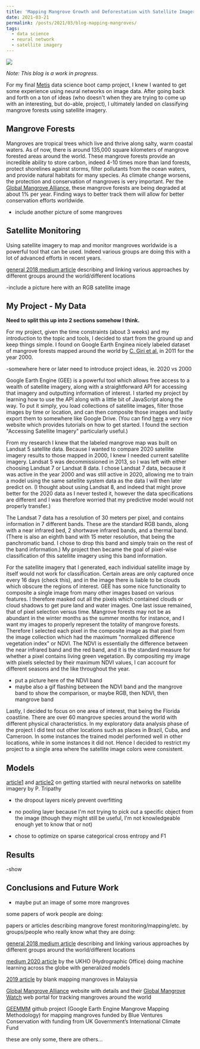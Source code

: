 ```yaml
---
title: 'Mapping Mangrove Growth and Deforestation with Satellite Imagery'
date: 2021-03-21
permalink: /posts/2021/03/blog-mapping-mangroves/
tags:
  - data science
  - neural network
  - satellite imagery
---
```


![](/images/mangrove_project_blog/Mangroves1.png)


*Note: This blog is a work in progress.*

For my final [Metis](https://www.thisismetis.com/) data science boot camp project, I knew I wanted to get some experience using neural networks on image data. After going back and forth on a ton of ideas (who doesn't when they are trying to come up with an interesting, but do-able, project), I ultimately landed on classifying mangrove forests using satellite imagery.

<!-- I decided to create a mangrove forest classifier from a neural network trained on satellite imagery.  -->


## Mangrove Forests

Mangroves are tropical trees which live and thrive along salty, warm coastal waters. As of now, there is around 135,000 square kilometers of mangrove forested areas around the world. These mangrove forests provide an incredible ability to store carbon, indeed 4-10 times more than land forests, protect shorelines against storms, filter pollutants from the ocean waters, and provide natural habitats for many species. As climate change worsens, the protection and conservation of mangroves is very important. Per the [Global Mangrove Alliance](http://www.mangrovealliance.org/mangrove-knowledge/), these mangrove forests are being degraded at about 1% per year. Finding ways to better track them will allow for better conservation efforts worldwide. 

- include another picture of some mangroves


## Satellite Monitoring

Using satellite imagery to map and monitor mangroves worldwide is a powerful tool that can be used. Indeed various groups are doing this with a lot of advanced efforts in recent years. 


[general 2018 medium article](https://medium.com/google-earth/mangrove-monitoring-in-google-earth-engine-4d6f6be8d7fc) describing and linking various approaches by different groups around the world/different locations


-include a picture here with an RGB satellite image



## My Project - My Data
**Need to split this up into 2 sections somehow I think.**

For my project, given the time constraints (about 3 weeks) and my introduction to the topic and tools, I decided to start from the ground up and keep things simple. I found on Google Earth Enginea nicely labeled dataset of mangrove forests mapped around the world by [C. Giri et al.](https://onlinelibrary.wiley.com/doi/abs/10.1111/j.1466-8238.2010.00584.x) in 2011 for the year 2000. 

-somewhere here or later need to introduce project ideas, ie. 2020 vs 2000


Google Earth Engine (GEE) is a powerful tool which allows free access to a wealth of satellite imagery, along with a straightforward API for accessing that imagery and outputting information of interest. I started my project by learning how to use the API along with a little bit of JavaScript along the way. To put it simply, you load collections of satellite images, filter those images by time or location, and can then composite those images and lastly export them to somewhere like Google Drive. (You can find [here](https://geohackweek.github.io/GoogleEarthEngine/) a very nice website which provides tutorials on how to get started. I found the section "Accessing Satellite Imagery" particularly useful.)


From my research I knew that the labeled mangrove map was built on Landsat 5 satellite data. Because I wanted to compare 2020 satellite imagery results to those mapped in 2000, I knew I needed current satellite imagery. Landsat 5 was decommissioned in 2013, so I was left with either choosing Landsat 7 or Landsat 8 data. I chose Landsat 7 data, because it was active in the year 2000 and was still active in 2020, allowing me to train a model using the same satellite system data as the data I will then later predict on. (I thought about using Landsat 8, and indeed that might prove better for the 2020 data as I never tested it, however the data specifications are different and I was therefore worried that my predictive model would not properly transfer.) 


The Landsat 7 data has a resolution of 30 meters per pixel, and contains information in 7 different bands. These are the standard RGB bands, along with a near infrared bed, 2 shortwave infrared bands, and a thermal band. (There is also an eighth band with 15 meter resolution, that being the panchromatic band. I chose to drop this band and simply train on the rest of the band information.) My project then became the goal of pixel-wise classification of this satellite imagery using this band information.



For the satellite imagery that I generated, each individual satellite image by itself would not work for classification. Certain areas are only captured once every 16 days (check this), and in the image there is liable to be clouds which obscure the regions of interest. GEE has some nice functionality to composite a single image from many other images based on various features. I therefore masked out all the pixels which contained clouds or cloud shadows to get pure land and water images. One last issue remained, that of pixel selection versus time. Mangrove forests may not be as abundant in the winter months as the summer months for instance, and I want my images to properly represent the totality of mangrove forests. Therefore I selected each pixel in the composite image as that pixel from the image collection which had the maximum "normalized difference vegetation index" or NDVI. The NDVI is essentially the difference between the near infrared band and the red band, and it is the standard measure for whether a pixel contains living green vegetation. By compositing my image with pixels selected by their maximum NDVI values, I can account for different seasons and the like throughout the year.


- put a picture here of the NDVI band
- maybe also a gif flashing between the NDVI band and the mangrove band to show the comparison, or maybe RGB, then NDVI, then mangrove band



Lastly, I decided to focus on one area of interest, that being the Florida coastline. There are over 60 mangrove species around the world with different physical characteristics. In my exploratory data analysis phase of the project I did test out other locations such as places in Brazil, Cuba, and Cameroon. In some instances the trained model performed well in other locations, while in some instances it did not. Hence I decided to restrict my project to a single area where the satellite image colors were consistent.








## Models


[article1](https://towardsdatascience.com/neural-network-for-satellite-data-classification-using-tensorflow-in-python-a13bcf38f3e1) and [article2](https://towardsdatascience.com/is-cnn-equally-shiny-on-mid-resolution-satellite-data-9e24e68f0c08) on getting startied with neural networks on satellite imagery by P. Tripathy



- the dropout layers nicely prevent overfitting
- no pooling layer because I'm not trying to pick out a specific object from the image (though they might still be useful, I'm not knowledgeable enough yet to know that or not)

- chose to optimize on sparse categorical cross entropy and F1


## Results


-show 


## Conclusions and Future Work



- maybe put an image of some more mangroves








some papers of work people are doing:

papers or articles describing mangrove forest monitoring/mapping/etc. by groups/people who really know what they are doing:


[general 2018 medium article](https://medium.com/google-earth/mangrove-monitoring-in-google-earth-engine-4d6f6be8d7fc) describing and linking various approaches by different groups around the world/different locations


[medium 2020 article](https://medium.com/uk-hydrographic-office/scaling-machine-learning-models-across-the-globe-the-quest-for-geo-generalisability-in-mangrove-f14282738378) by the UKHO (Hydrographic Office) doing machine learning across the globe with generalized models


[2019 article](https://www.intechopen.com/books/geographic-information-systems-and-science/gis-and-remote-sensing-for-mangroves-mapping-and-monitoring) by blank mapping mangroves in Malaysia


[Global Mangrove Alliance](http://www.mangrovealliance.org/mangrove-knowledge/) website with details and their 
[Global Mangrove Watch](https://www.globalmangrovewatch.org/?map=eyJiYXNlbWFwIjoibGlnaHQiLCJ2aWV3cG9ydCI6eyJsYXRpdHVkZSI6MjAsImxvbmdpdHVkZSI6MCwiem9vbSI6Mn19) web portal for tracking mangroves around the world


[GEEMMM](https://github.com/Blue-Ventures-Conservation/GEEMMM) github project (Google Earth Engine Mangrove Mapping Methodology) for mapping mangroves funded by Blue Ventures Conservation with funding from UK Government’s International Climate Fund


these are only some, there are others...



